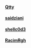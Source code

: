 #### [Qtty](https://github.com/Qtty)
#### [saidziani](https://github.com/saidziani)
#### [shellc0d3](https://github.com/shellc0d3)
#### [RacimRgh](https://github.com/RacimRgh)
